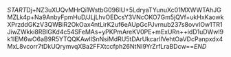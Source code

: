 $START$Dj+NZ3uXUQvMHrQi1WstbG096lU+5LdryaTYunuXc01MXWWTAhJGMZLk4p+Na9AnbyFpmHuD/JLjLhvOEDcsY3VNcOKO7Gm5jQVf+ukHxKaowkXPrzddGKzV3QWBiR2OkOax4ntLirK2uf6eAUpGcPJvrnub237s8ovvIOw1TR1JiwZWkki8RBIGKd4c54SFeMAs+yPKPmAreKV0PE+mExURn++idD1uDWwl9k1IEM6wO6aB9R5YTQQKAwIlSnNsiMdRU5tDArUkcarIlVehtOaVDcPanpxdx4MxL8vcorr7tDkUQrymvqXBa2FFXtccfph26NtNI9YrZrfLraBDcw==$END$